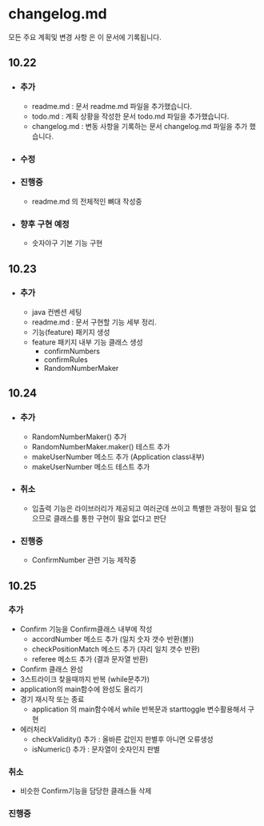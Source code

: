# changelog.md

모든 주요 계획및 변경 사항 은 이 문서에 기록됩니다.

## **10.22**

- ### 추가
    - readme.md : 문서 readme.md 파일을 추가했습니다.
    - todo.md : 계획 상황을 작성한 문서 todo.md 파일을 추가했습니다.
    - changelog.md : 변동 사항을 기록하는 문서 changelog.md 파일을 추가 했습니다.
- ### 수정

- ### 진행중
    - readme.md 의 전체적인 뼈대 작성중

- ### 향후 구현 예정
    - 숫자야구 기본 기능 구현

## **10.23**

- ### 추가
    - java 컨벤션 세팅
    - readme.md : 문서 구현할 기능 세부 정리.
    - 기능(feature) 패키지 생성
    - feature 패키지 내부 기능 클래스 생성
        - confirmNumbers
        - confirmRules
        - RandomNumberMaker

## **10.24**

- ### 추가
    - RandomNumberMaker() 추가
    - RandomNumberMaker.maker() 테스트 추가
    - makeUserNumber 메소드 추가 (Application class내부)
    - makeUserNumber 메소드 테스트 추가
- ### 취소
    - 입출력 기능은 라이브러리가 제공되고 여러군데 쓰이고 특별한 과정이 필요 없으므로 클래스를 통한 구현이 필요 없다고 판단
- ### 진행중
    - ConfirmNumber 관련 기능 제작중

## 10.25

### 추가

- Confirm 기능을 Confirm클래스 내부에 작성
    - accordNumber 메소드 추가 (일치 숫자 갯수 반환(볼))
    - checkPositionMatch 메소드 추가 (자리 일치 갯수 반환)
    - referee 메소드 추가 (결과 문자열 반환)
- Confirm 클래스 완성
- 3스트라이크 찾을때까지 반복 (while문추가)
- application의 main함수에 완성도 올리기
- 경기 재시작 또는 종료
    - application 의 main함수에서 while 반복문과 starttoggle 변수활용해서 구현
- 에러처리
  - checkValidity() 추가 : 올바른 값인지 판별후 아니면 오류생성
  - isNumeric() 추가 : 문자열이 숫자인지 판별

### 취소

- 비슷한 Confirm기능을 담당한 클래스들 삭제

### 진행중


  
    
